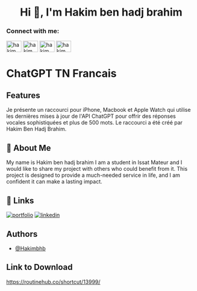 <h1 align="center">Hi 👋, I'm Hakim ben hadj brahim</h1>


<h3 align="left">Connect with me:</h3>
<p align="left">
<a href="https://twitter.com/hakim_bhb" target="blank"><img align="center" src="https://raw.githubusercontent.com/rahuldkjain/github-profile-readme-generator/master/src/images/icons/Social/twitter.svg" alt="hakim_bhb" height="30" width="40" /></a>
<a href="https://linkedin.com/in/hakim-ben-hadj-brahim-792024220" target="blank"><img align="center" src="https://raw.githubusercontent.com/rahuldkjain/github-profile-readme-generator/master/src/images/icons/Social/linked-in-alt.svg" alt="hakim_bhb" height="30" width="40" /></a>
<a href="https://fb.com/hakim.benhadjjbrahim" target="blank"><img align="center" src="https://raw.githubusercontent.com/rahuldkjain/github-profile-readme-generator/master/src/images/icons/Social/facebook.svg" alt="hakim ben hadj brahim" height="30" width="40" /></a>
<a href="https://instagram.com/hakim_bhb" target="blank"><img align="center" src="https://raw.githubusercontent.com/rahuldkjain/github-profile-readme-generator/master/src/images/icons/Social/instagram.svg" alt="hakim_bhb" height="30" width="40" /></a>
</p>

# ChatGPT TN Francais



## Features

Je présente un raccourci pour iPhone, Macbook et Apple Watch qui utilise les dernières mises à jour de l'API ChatGPT pour offrir des réponses vocales sophistiquées et plus de 500 mots. Le raccourci a été créé par Hakim Ben Hadj Brahim.
## 🚀 About Me
My name is Hakim ben hadj brahim  I am a student in Issat Mateur and I would like to share my project with others who could benefit from it. This project is designed to provide a much-needed service in life, and I am confident it can make a lasting impact.
 
## 🔗 Links
[![portfolio](https://img.shields.io/badge/my_portfolio-000?style=for-the-badge&logo=ko-fi&logoColor=white)](https://about.me/hakim_bhb)
[![linkedin](https://img.shields.io/badge/linkedin-0A66C2?style=for-the-badge&logo=linkedin&logoColor=white)](https://www.linkedin.com/in/hakim-ben-hadj-brahim-792024220)


## Authors

- [@Hakimbhb](https://www.github.com/hakimbhb)

## Link to Download

https://routinehub.co/shortcut/13999/
